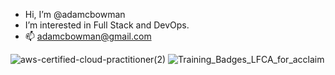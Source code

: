 - Hi, I’m @adamcbowman
- I’m interested in Full Stack and DevOps. 
- 📫 adamcbowman@gmail.com

<!---
adamcbowman/adamcbowman is a ✨ special ✨ repository because its `README.md` (this file) appears on your GitHub profile.
You can click the Preview link to take a look at your changes.
--->
![aws-certified-cloud-practitioner(2)](https://github.com/user-attachments/assets/6d3bad94-1a79-4511-88bf-8baf9dcde698)
![Training_Badges_LFCA_for_acclaim](https://github.com/user-attachments/assets/e415ad0c-5b35-480e-8b80-c987a23ae396)
